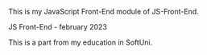 This is my JavaScript Front-End module of JS-Front-End.

JS Front-End - february 2023

This is a part from my education in SoftUni.

